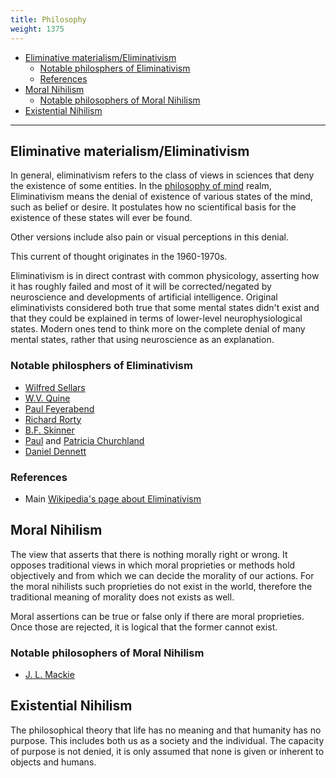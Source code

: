 ```yaml
---
title: Philosophy
weight: 1375
---
```


<!-- vim-markdown-toc GFM -->

* [Eliminative materialism/Eliminativism](#eliminative-materialismeliminativism)
	* [Notable philosphers of Eliminativism](#notable-philosphers-of-eliminativism)
	* [References](#references)
* [Moral Nihilism](#moral-nihilism)
	* [Notable philosophers of Moral Nihilism](#notable-philosophers-of-moral-nihilism)
* [Existential Nihilism](#existential-nihilism)

<!-- vim-markdown-toc -->

-------------

## Eliminative materialism/Eliminativism

In general, eliminativism refers to the class of views in sciences that deny the existence of some entities. In the [philosophy of mind](https://en.wikipedia.org/wiki/Philosophy_of_mind) realm, Eliminativism means the denial of existence of various states of the mind, such as belief or desire. It postulates how no scientifical basis for the existence of these states will ever be found.

Other versions include also pain or visual perceptions in this denial.

This current of thought originates in the 1960-1970s.

Eliminativism is in direct contrast with common physicology, asserting how it has roughly failed and most of it will be corrected/negated by neuroscience and developments of artificial intelligence. Original eliminativists considered both true that some mental states didn't exist and that they could be explained in terms of lower-level neurophysiological states. Modern ones tend to think more on the complete denial of many mental states, rather that using neuroscience as an explanation.

### Notable philosphers of Eliminativism

* [Wilfred Sellars](https://en.wikipedia.org/wiki/Wilfred_Sellars)
* [W.V. Quine](https://en.wikipedia.org/wiki/W.V._Quine)
* [Paul Feyerabend](https://en.wikipedia.org/wiki/Paul_Feyerabend)
* [Richard Rorty](https://en.wikipedia.org/wiki/Richard_Rorty)
* [B.F. Skinner](https://en.wikipedia.org/wiki/B.F._Skinner)
* [Paul](https://en.wikipedia.org/wiki/Paul_Churchland) and [Patricia Churchland](https://en.wikipedia.org/wiki/Patricia_Churchland)
* [Daniel Dennett](https://en.wikipedia.org/wiki/Daniel_Dennett)

### References

* Main [Wikipedia's page about Eliminativism](https://en.wikipedia.org/wiki/Eliminative_materialism)

## Moral Nihilism

The view that asserts that there is nothing morally right or wrong. It opposes traditional views in which moral proprieties or methods hold objectively and from which we can decide the morality of our actions. For the moral nihilists such proprieties do not exist in the world, therefore the traditional meaning of morality does not exists as well.

Moral assertions can be true or false only if there are moral proprieties. Once those are rejected, it is logical that the former cannot exist.

### Notable philosophers of Moral Nihilism

* [J. L. Mackie](https://en.wikipedia.org/wiki/J._L._Mackie)

## Existential Nihilism

The philosophical theory that life has no meaning and that humanity has no purpose. This includes both us as a society and the individual. The capacity of purpose is not denied, it is only assumed that none is given or inherent to objects and humans.
